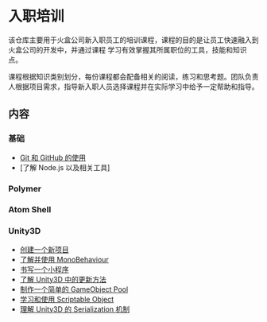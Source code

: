 # 入职培训

该仓库主要用于火盒公司新入职员工的培训课程，课程的目的是让员工快速融入到火盒公司的开发中，并通过课程
学习有效掌握其所属职位的工具，技能和知识点。

课程根据知识类别划分，每份课程都会配备相关的阅读，练习和思考题。团队负责人根据项目需求，指导新入职人员选择课程并在实际学习中给予一定帮助和指导。

## 内容

### 基础

 - [Git 和 GitHub 的使用](Basic/git-and-github.md)
 - [了解 Node.js 以及相关工具]

### Polymer

### Atom Shell

### Unity3D

 - [创建一个新项目](Unity3D/create-new-project.md)
 - [了解并使用 MonoBehaviour](Unity3D/using-mono-behaviour.md)
 - [书写一个小程序](Unity3D/my-hello-world.md)
 - [了解 Unity3D 中的更新方法](Unity3D/mainloop-and-update.md)
 - [制作一个简单的 GameObject Pool](Unity3D/gameobject-pool.md)
 - [学习和使用 Scriptable Object](Unity3D/scriptable-object.md)
 - [理解 Unity3D 的 Serialization 机制](Unity3D/understand-serialization-in-unity3d.md)
